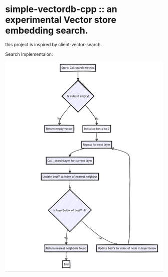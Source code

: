 # simple-vectordb-cpp :: an experimental Vector store embedding search.

this project is inspired by client-vector-search.


Search Implementaion:

![Search](images/search.png)